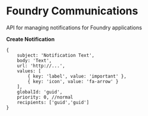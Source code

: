
# Foundry Communications

API for managing notifications for Foundry applications

**Create Notification**

    {
        subject: 'Notification Text',
        body: 'Text',
        url: 'http://...',
        values: [
            { key: 'label', value: 'important' },
            { key: 'icon', value: 'fa-arrow' }
        ],
        globalId: 'guid',
        priority: 0, //normal
        recipients: ['guid','guid']
    }
